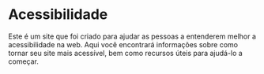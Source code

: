 # Acessibilidade

Este é um site que foi criado para ajudar as pessoas a entenderem melhor a acessibilidade na web. Aqui você encontrará informações sobre como tornar seu site mais acessível, bem como recursos úteis para ajudá-lo a começar.

